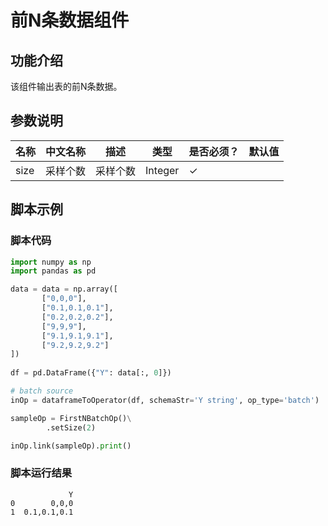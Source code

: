 # 前N条数据组件

## 功能介绍
该组件输出表的前N条数据。

## 参数说明

| 名称 | 中文名称 | 描述 | 类型 | 是否必须？ | 默认值 |
| --- | --- | --- | --- | --- | --- |
| size | 采样个数 | 采样个数 | Integer | ✓ |  |



## 脚本示例

### 脚本代码

```python
import numpy as np
import pandas as pd

data = data = np.array([
       ["0,0,0"],
       ["0.1,0.1,0.1"],
       ["0.2,0.2,0.2"],
       ["9,9,9"],
       ["9.1,9.1,9.1"],
       ["9.2,9.2,9.2"]
])
    
df = pd.DataFrame({"Y": data[:, 0]})

# batch source 
inOp = dataframeToOperator(df, schemaStr='Y string', op_type='batch')

sampleOp = FirstNBatchOp()\
        .setSize(2)

inOp.link(sampleOp).print()

```

### 脚本运行结果

```
             Y
0        0,0,0
1  0.1,0.1,0.1
```
